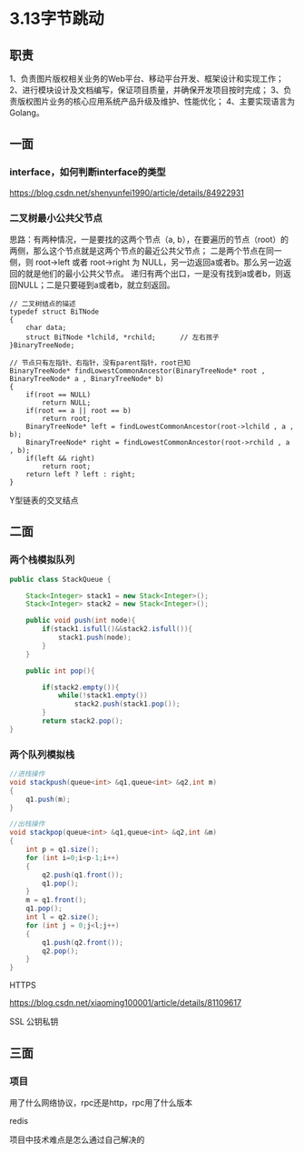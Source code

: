 # 3.13字节跳动

## 职责

1、负责图片版权相关业务的Web平台、移动平台开发、框架设计和实现工作；
2、进行模块设计及文档编写，保证项目质量，并确保开发项目按时完成；
3、负责版权图片业务的核心应用系统产品升级及维护、性能优化；
4、主要实现语言为Golang。

## 一面

### interface，如何判断interface的类型

https://blog.csdn.net/shenyunfei1990/article/details/84922931

### 二叉树最小公共父节点

思路：有两种情况，一是要找的这两个节点（a, b），在要遍历的节点（root）的两侧，那么这个节点就是这两个节点的最近公共父节点；
二是两个节点在同一侧，则 root->left 或者 root->right 为 NULL，另一边返回a或者b。那么另一边返回的就是他们的最小公共父节点。
递归有两个出口，一是没有找到a或者b，则返回NULL；二是只要碰到a或者b，就立刻返回。

```
// 二叉树结点的描述
typedef struct BiTNode  
{  
    char data;  
    struct BiTNode *lchild, *rchild;      // 左右孩子  
}BinaryTreeNode;

// 节点只有左指针、右指针，没有parent指针，root已知
BinaryTreeNode* findLowestCommonAncestor(BinaryTreeNode* root , BinaryTreeNode* a , BinaryTreeNode* b)
{
    if(root == NULL)
        return NULL;
    if(root == a || root == b)
        return root;
    BinaryTreeNode* left = findLowestCommonAncestor(root->lchild , a , b);
    BinaryTreeNode* right = findLowestCommonAncestor(root->rchild , a , b);
    if(left && right)
        return root;
    return left ? left : right;
}
```

Y型链表的交叉结点

## 二面

### 两个栈模拟队列

```java
public class StackQueue {

    Stack<Integer> stack1 = new Stack<Integer>();
    Stack<Integer> stack2 = new Stack<Integer>();

    public void push(int node){
        if(stack1.isfull()&&stack2.isfull()){
            stack1.push(node);
        }
    }

    public int pop(){

        if(stack2.empty()){
            while(!stack1.empty())
                stack2.push(stack1.pop());
        }
        return stack2.pop();
}
```

### 两个队列模拟栈

```java
//进栈操作
void stackpush(queue<int> &q1,queue<int> &q2,int m)
{
    q1.push(m);
}

//出栈操作
void stackpop(queue<int> &q1,queue<int> &q2,int &m)
{
    int p = q1.size();
    for (int i=0;i<p-1;i++)
    {
        q2.push(q1.front());
        q1.pop();
    }
    m = q1.front();
    q1.pop();
    int l = q2.size();
    for (int j = 0;j<l;j++)
    {
        q1.push(q2.front());
        q2.pop();
    }
}
```

HTTPS

https://blog.csdn.net/xiaoming100001/article/details/81109617

SSL
公钥私钥

## 三面

### 项目

用了什么网络协议，rpc还是http，rpc用了什么版本

redis

项目中技术难点是怎么通过自己解决的
